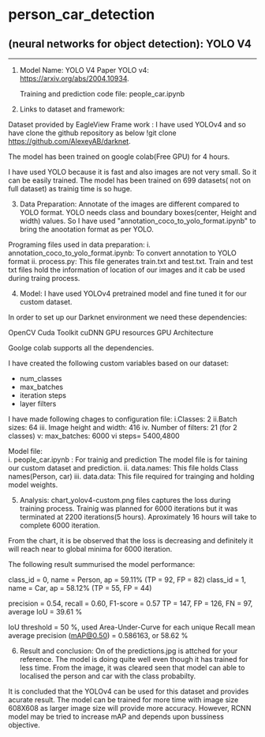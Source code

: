 # person_car_detection

## (neural networks for object detection): YOLO V4



--------------------------------------------------------------------------

1. Model Name: YOLO V4
   Paper YOLO v4: https://arxiv.org/abs/2004.10934.
   
   
   Training and prediction code file: people_car.ipynb

2. Links to dataset and framework:

  Dataset provided by EagleView
  Frame work : I have used YOLOv4 and so have clone the github repository as below
  !git clone https://github.com/AlexeyAB/darknet.
   
  The model has been trained on google colab(Free GPU) for 4 hours. 

I have used YOLO because it is fast and also images are not very small. So it can be easily trained. 
The model has been trained on 699 datasets( not on full dataset) as trainig time is so huge. 


3. Data Preparation:
Annotate of the images are different compared to YOLO format. YOLO needs class and boundary boxes(center, Height and width) values.
So I have used "annotation_coco_to_yolo_format.ipynb" to bring the anootation format as per YOLO. 

Programing files used in data preparation:
i. annotation_coco_to_yolo_format.ipynb: To convert annotation to YOLO format
ii. process.py: This file generates train.txt and test.txt. Train and test txt files hold the information of location of our images and it cab be used during traing process.

4. Model:
I have used YOLOv4 pretrained model and fine tuned it for our custom dataset. 

In order to set up our Darknet environment we need these dependencies:

OpenCV
Cuda Toolkit
cuDNN
GPU resources
GPU Architecture

Goolge colab supports all the dependencies. 


I have created the following custom variables based on our dataset:

- num_classes
- max_batches 
- iteration steps
- layer filters

I have made following chages to configuration file:
i.Classes: 2
ii.Batch sizes: 64
iii. Image height and width: 416
iv. Number of filters: 21 (for 2 classes)
v: max_batches: 6000
vi  steps= 5400,4800

Model file:  
i. people_car.ipynb : For trainig and prediction
The model file is for taining our custom dataset and prediction.
ii. data.names: This file holds Class names(Person, car)
iii. data.data: This file required for trainging and holding model weights.  

5. Analysis:
chart_yolov4-custom.png files captures the loss during training process. Trainig was planned for 6000 iterations but it was terminated at 2200
iterations(5 hours). Aproximately 16 hours will take to complete 6000 iteration.  

From the chart, it is be observed that the loss is decreasing and definitely it will reach near to global minima for 6000 iteration. 

The following result summurised the model performance: 

class_id = 0, name = Person, ap = 59.11%  (TP = 92, FP = 82) 
class_id = 1, name = Car, ap = 58.12%   	 (TP = 55, FP = 44) 

precision = 0.54, recall = 0.60, F1-score = 0.57 
TP = 147, FP = 126, FN = 97, average IoU = 39.61 %

IoU threshold = 50 %, used Area-Under-Curve for each unique Recall 
mean average precision (mAP@0.50) = 0.586163, or 58.62 % 

6. Result and conclusion:
On of the predictions.jpg is attched for your reference. The model is doing quite well even though it has trained for less time. From 
the image, it was cleared seen that model can able to localised the person and car with the class probabilty. 

It is concluded that the YOLOv4 can be used for this dataset and provides acurate result. The model can be trained for more time with image size 608X608 as larger
image size will provide more accuracy. However, RCNN model  may be tried to increase mAP and depends upon bussiness objective. 
